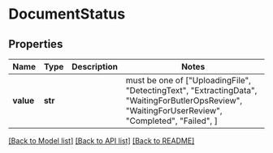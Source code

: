 # DocumentStatus


## Properties
Name | Type | Description | Notes
------------ | ------------- | ------------- | -------------
**value** | **str** |  |  must be one of ["UploadingFile", "DetectingText", "ExtractingData", "WaitingForButlerOpsReview", "WaitingForUserReview", "Completed", "Failed", ]

[[Back to Model list]](../README.md#documentation-for-models) [[Back to API list]](../README.md#documentation-for-api-endpoints) [[Back to README]](../README.md)


